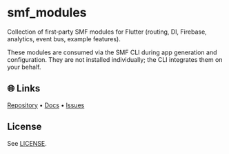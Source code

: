 # smf_modules

Collection of first‑party SMF modules for Flutter (routing, DI, Firebase, analytics, event bus, example features).

These modules are consumed via the SMF CLI during app generation and configuration. They are not installed individually; the CLI integrates them on your behalf.

## 🌐 Links
[Repository](https://github.com/saymyframe/smf_modules) • [Docs](https://doc.saymyframe.com) • [Issues](https://github.com/saymyframe/smf_modules/issues)

## License
See [LICENSE](LICENSE).
